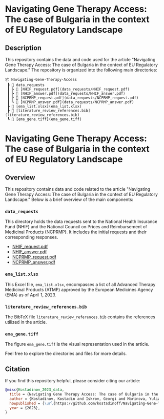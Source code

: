 # Navigating Gene Therapy Access: The case of Bulgaria in the context of EU Regulatory Landscape

## Description

This repository contains the data and code used for the article "Navigating Gene Therapy Access: The case of Bulgaria in the context of EU Regulatory Landscape." The repository is organized into the following main directories:

```
📦 Navigating-Gene-Therapy-Access
 ┣ 📂 data_requests
 ┃ ┣ 📜 [NHIF_request.pdf](data_requests/NHIF_request.pdf)
 ┃ ┣ 📜 [NHIF_answer.pdf](data_requests/NHIF_answer.pdf)
 ┃ ┣ 📜 [NCPRMP_request.pdf](data_requests/NCPRMP_request.pdf)
 ┃ ┗ 📜 [NCPRMP_answer.pdf](data_requests/NCPRMP_answer.pdf)
 ┣ 📜 [ema_list.xlsx](ema_list.xlsx)
 ┣ 📜 [literature_review_references.bib](literature_review_references.bib)
 ┗ 📜 [ema_gene.tiff](ema_gene.tiff)

```
# Navigating Gene Therapy Access: The case of Bulgaria in the context of EU Regulatory Landscape

## Overview

This repository contains data and code related to the article "Navigating Gene Therapy Access: The case of Bulgaria in the context of EU Regulatory Landscape." Below is a brief overview of the main components:

### `data_requests`

This directory holds the data requests sent to the National Health Insurance Fund (NHIF) and the National Council on Prices and Reimbursement of Medicinal Products (NCPRMP). It includes the initial requests and their corresponding responses.

- [NHIF_request.pdf](data_requests/NHIF_request.pdf)
- [NHIF_answer.pdf](data_requests/NHIF_answer.pdf)
- [NCPRMP_request.pdf](data_requests/NCPRMP_request.pdf)
- [NCPRMP_answer.pdf](data_requests/NCPRMP_answer.pdf)

### `ema_list.xlsx`

This Excel file, `ema_list.xlsx`, encompasses a list of all Advanced Therapy Medicinal Products (ATMP) approved by the European Medicines Agency (EMA) as of April 1, 2023.

### `literature_review_references.bib`

The BibTeX file `literature_review_references.bib` contains the references utilized in the article.

### `ema_gene.tiff`

The figure `ema_gene.tiff` is the visual representation used in the article.

Feel free to explore the directories and files for more details.


## Citation

If you find this repository helpful, please consider citing our article:

```bibtex
@misc{Kostadinov_2023_data,
  title = {Navigating Gene Therapy Access: The case of Bulgaria in the context of EU Regulatory Landscape - Data repository},
  author = {Kostadinov, Kostadin and Iskrov, Georgi and Marinova, Yuliana and Hristova, Eleonora and Stefanov, Rumen},
  howpublished = {\url{https://github.com/kostadinoff/Navigating-Gene-Therapy-Access--The-case-of-Bulgaria-in-the-context-of-EU-Regulatory-Landscape}},
  year = {2023},
}